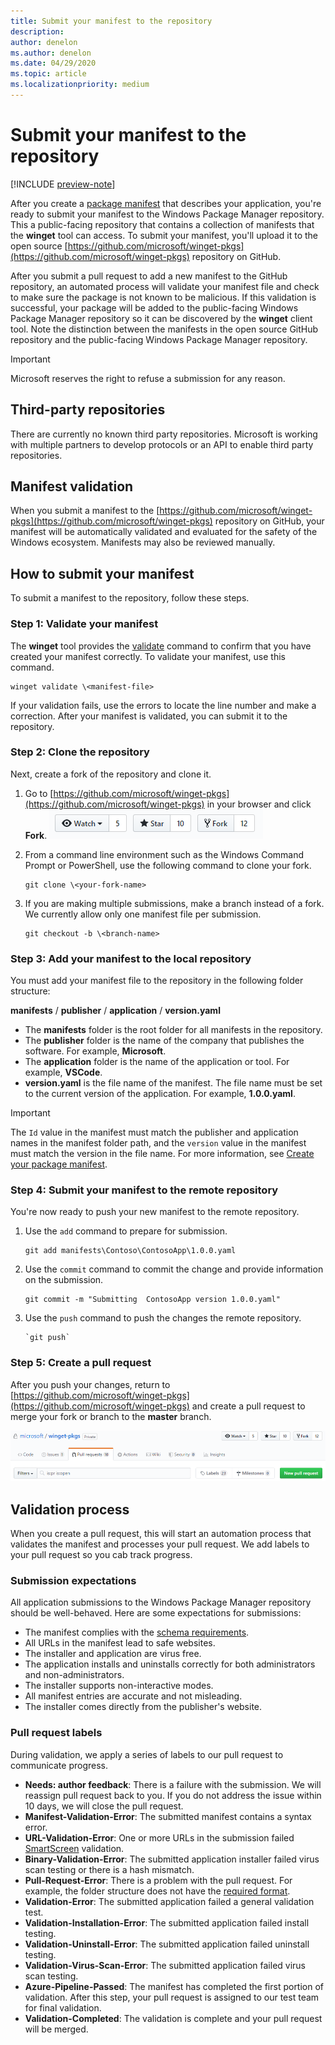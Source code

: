 ```yaml
---
title: Submit your manifest to the repository
description: 
author: denelon
ms.author: denelon
ms.date: 04/29/2020
ms.topic: article
ms.localizationpriority: medium
---
```


# Submit your manifest to the repository

[!INCLUDE [preview-note](../../includes/package-manager-preview.md)]

After you create a [package manifest](manifest.md) that describes your application, you're ready to submit your manifest to the Windows Package Manager repository. This a public-facing repository that contains a collection of manifests that the **winget** tool can access. To submit your manifest, you'll upload it to the open source [https://github.com/microsoft/winget-pkgs](https://github.com/microsoft/winget-pkgs) repository on GitHub.

After you submit a pull request to add a new manifest to the GitHub repository, an automated process will validate your manifest file and check to make sure the package is not known to be malicious. If this validation is successful, your package will be added to the public-facing Windows Package Manager repository so it can be discovered by the **winget** client tool. Note the distinction between the manifests in the open source GitHub repository and the public-facing Windows Package Manager repository.

> [!IMPORTANT]
> Microsoft reserves the right to refuse a submission for any reason.

## Third-party repositories

There are currently no known third party repositories. Microsoft is working with multiple partners to develop protocols or an API to enable third party repositories.

## Manifest validation

When you submit a manifest to the [https://github.com/microsoft/winget-pkgs](https://github.com/microsoft/winget-pkgs) repository on GitHub, your manifest will be automatically validated and evaluated for the safety of the Windows ecosystem. Manifests may also be reviewed manually.

## How to submit your manifest

To submit a manifest to the repository, follow these steps.

### Step 1: Validate your manifest

The **winget** tool provides the [validate](..\winget\validate.md) command to confirm that you have created your manifest correctly. To validate your manifest, use this command.

```CMD
winget validate \<manifest-file>
```

If your validation fails, use the errors to locate the line number and make a correction. After your manifest is validated, you can submit it to the repository.

### Step 2: Clone the repository

Next, create a fork of the repository and clone it.

1. Go to [https://github.com/microsoft/winget-pkgs](https://github.com/microsoft/winget-pkgs) in your browser and click **Fork**.
    ![picture of fork](images\fork.png)

2. From a command line environment such as the Windows Command Prompt or PowerShell, use the following command to clone your fork.
    ```CMD
    git clone \<your-fork-name>
    ```

 3. If you are making multiple submissions, make a branch instead of a fork. We currently allow only one manifest file per submission.
    ```CMD
    git checkout -b \<branch-name>
    ```

### Step 3: Add your manifest to the local repository

You must add your manifest file to the repository in the following folder structure:

**manifests** / **publisher** / **application** / **version.yaml**

* The **manifests** folder is the root folder for all manifests in the repository.
* The **publisher** folder is the name of the company that publishes the software. For example, **Microsoft**.
* The **application** folder is the name of the application or tool. For example, **VSCode**.
* **version.yaml** is the file name of the manifest. The file name must be set to the current version of the application. For example, **1.0.0.yaml**.

>[!IMPORTANT]
> The `Id` value in the manifest must match the publisher and application names in the manifest folder path, and the `version` value in the manifest must match the version in the file name. For more information, see [Create your package manifest](manifest.md#tips-and-best-practices).

### Step 4: Submit your manifest to the remote repository

You're now ready to push your new manifest to the remote repository.

1. Use the `add` command to prepare for submission.
    ```CMD
    git add manifests\Contoso\ContosoApp\1.0.0.yaml
    ```

2. Use the `commit` command to commit the change and provide information on the submission.
    ```CMD
    git commit -m "Submitting  ContosoApp version 1.0.0.yaml"
    ```

3. Use the `push` command to push the changes the remote repository.
    ```CMD
    `git push`
    ```

### Step 5: Create a pull request

After you push your changes, return to [https://github.com/microsoft/winget-pkgs](https://github.com/microsoft/winget-pkgs) and create a pull request to merge your fork or branch to the **master** branch.

![picture of pull request tab](images\pull-request.png)

## Validation process

When you create a pull request, this will start an automation process that validates the manifest and processes your pull request. We add labels to your pull request so you cab track progress.

### Submission expectations

All application submissions to the Windows Package Manager repository should be well-behaved. Here are some expectations for submissions:

* The manifest complies with the [schema requirements](manifest.md#manifest-contents).
* All URLs in the manifest lead to safe websites.
* The installer and application are virus free.
* The application installs and uninstalls correctly for both administrators and non-administrators.
* The installer supports non-interactive modes.
* All manifest entries are accurate and not misleading.
* The installer comes directly from the publisher's website.

### Pull request labels

During validation, we apply a series of labels to our pull request to communicate progress.

* **Needs: author feedback**: There is a failure with the submission. We will reassign pull request back to you. If you do not address the issue within 10 days, we will close the pull request.
* **Manifest-Validation-Error**: The submitted manifest contains a syntax error.
* **URL-Validation-Error**: One or more URLs in the submission failed [SmartScreen](https://docs.microsoft.com/windows/security/threat-protection/microsoft-defender-smartscreen/microsoft-defender-smartscreen-overview) validation.
* **Binary-Validation-Error**: The submitted application installer failed virus scan testing or there is a hash mismatch.
* **Pull-Request-Error**: There is a problem with the pull request. For example, the folder structure does not have the [required format](#step-3-add-your-manifest-to-the-local-repository).
* **Validation-Error**: The submitted application failed a general validation test.
* **Validation-Installation-Error**: The submitted application failed install testing.
* **Validation-Uninstall-Error**: The submitted application failed uninstall testing.
* **Validation-Virus-Scan-Error**: The submitted application failed virus scan testing.
* **Azure-Pipeline-Passed**: The manifest has completed the first portion of validation. After this step, your pull request is assigned to our test team for final validation.
* **Validation-Completed**: The validation is complete and your pull request will be merged.
